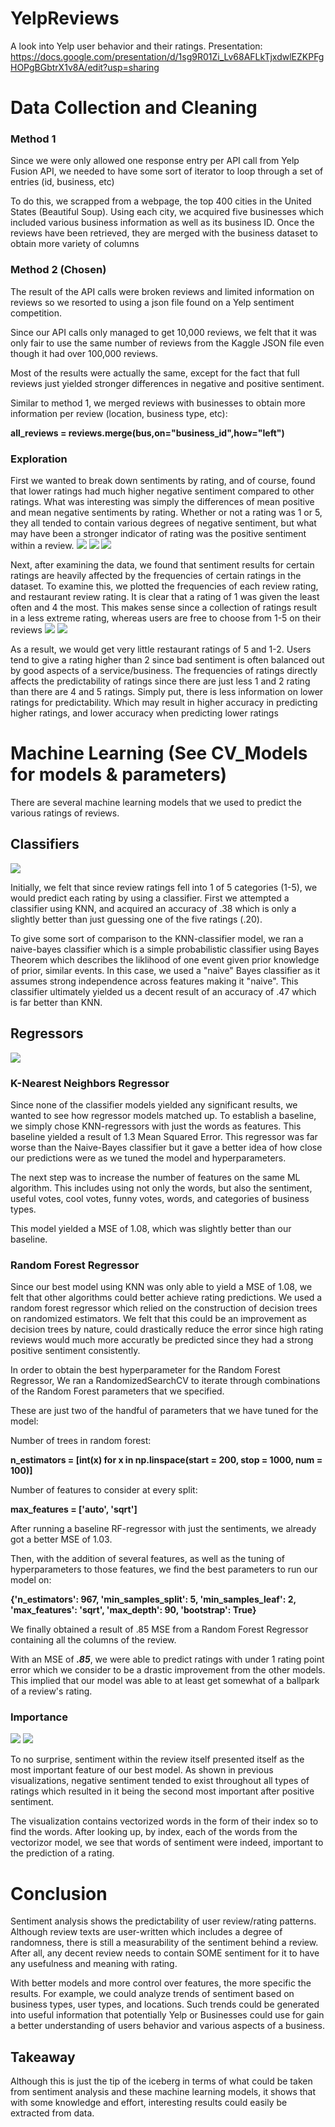 # YelpReviews
A look into Yelp user behavior and their ratings.
Presentation:
https://docs.google.com/presentation/d/1sg9R01Zi_Lv68AFLkTjxdwlEZKPFgHOPgBGbtrX1v8A/edit?usp=sharing

# Data Collection and Cleaning

### Method 1
Since we were only allowed one response entry per API call from Yelp Fusion API, we needed to have some sort of iterator to loop through a set of entries (id, business, etc)

To do this, we scrapped from a webpage, the top 400 cities in the United States (Beautiful Soup). Using each city, we acquired five businesses which included various business information as well as its business ID. Once the reviews have been retrieved, they are merged with the business dataset to obtain more variety of columns

### Method 2 (Chosen)
The result of the API calls were broken reviews and limited information on reviews so we resorted to using a json file found on a Yelp sentiment competition.

Since our API calls only managed to get 10,000 reviews, we felt that it was only fair to use the same number of reviews from the Kaggle JSON file even though it had over 100,000 reviews.

Most of the results were actually the same, except for the fact that full reviews just yielded stronger differences in negative and positive sentiment.

Similar to method 1, we merged reviews with businesses to obtain more information per review (location, business type, etc):

**all_reviews = reviews.merge(bus,on="business_id",how="left")**

### Exploration
First we wanted to break down sentiments by rating, and of course, found that lower ratings had much higher negative sentiment compared to other ratings. What was interesting was simply the differences of mean positive and mean negative sentiments by rating. Whether or not a rating was 1 or 5, they all tended to contain various degrees of negative sentiment, but what may have been a stronger indicator of rating was the positive sentiment within a review.
![](visuals/sentiment_by_rating.PNG)
![](visuals/dist.PNG)
![](visuals/dist2.PNG)

Next, after examining the data, we found that sentiment results for certain ratings are heavily affected by the frequencies of certain ratings in the dataset. To examine this, we plotted the frequencies of each review rating, and restaurant review rating. It is clear that a rating of 1 was given the least often and 4 the most. This makes sense since a collection of ratings result in a less extreme rating, whereas users are free to choose from 1-5 on their reviews
![](visuals/rest_rating_freq.PNG)
![](visuals/rating_freq.PNG)

As a result, we would get very little restaurant ratings of 5 and 1-2. Users tend to give a rating higher than 2 since bad sentiment is often balanced out by good aspects of a service/business. The frequencies of ratings directly affects the predictability of ratings since there are just less 1 and 2 rating than there are 4 and 5 ratings. Simply put, there is less information on lower ratings for predictability. Which may result in higher accuracy in predicting higher ratings, and lower accuracy when predicting lower ratings

# Machine Learning (See CV_Models for models & parameters)
There are several machine learning models that we used to predict the various ratings of reviews.

## Classifiers
![](visuals/accuracy.PNG)

Initially, we felt that since review ratings fell into 1 of 5 categories (1-5), we would predict each rating by using a classifier. First we attempted a classifier using KNN, and acquired an accuracy of .38 which is only a slightly better than just guessing one of the five ratings (.20).

To give some sort of comparison to the KNN-classifier model, we ran a naive-bayes classifier which is a simple probabilistic classifier using Bayes Theorem which describes the liklihood of one event given prior knowledge of prior, similar events. In this case, we used a "naive" Bayes classifier as it assumes strong independence across features making it "naive". This classifier ultimately yielded us a decent result of an accuracy of .47 which is far better than KNN.

## Regressors
![](visuals/models.PNG)

### K-Nearest Neighbors Regressor
Since none of the classifier models yielded any significant results, we wanted to see how regressor models matched up. To establish a baseline, we simply chose KNN-regressors with just the words as features. This baseline yielded a result of 1.3 Mean Squared Error. This regressor was far worse than the Naive-Bayes classifier but it gave a better idea of how close our predictions were as we tuned the model and hyperparameters.

The next step was to increase the number of features on the same ML algorithm. This includes using not only the words, but also the sentiment, useful votes, cool votes, funny votes, words, and categories of business types.

This model yielded a MSE of 1.08, which was slightly better than our baseline.

### Random Forest Regressor
Since our best model using KNN was only able to yield a MSE of 1.08, we felt that other algorithms could better achieve rating predictions. We used a random forest regressor which relied on the construction of decision trees on randomized estimators. We felt that this could be an improvement as decision trees by nature, could drastically reduce the error since high rating reviews would much more accuratly be predicted since they had a strong positive sentiment consistently.

In order to obtain the best hyperparameter for the Random Forest Regressor, We ran a RandomizedSearchCV to iterate through combinations of the Random Forest parameters that we specified.

These are just two of the handful of parameters that we have tuned for the model:

Number of trees in random forest:

**n_estimators = [int(x) for x in np.linspace(start = 200, stop = 1000, num = 100)]**

Number of features to consider at every split:

**max_features = ['auto', 'sqrt']**

After running a baseline RF-regressor with just the sentiments, we already got a better MSE of 1.03.

Then, with the addition of several features, as well as the tuning of hyperparameters to those features, we find the best parameters to run our model on:

**{'n_estimators': 967, 'min_samples_split': 5, 'min_samples_leaf': 2, 'max_features': 'sqrt', 'max_depth': 90, 'bootstrap': True}**

We finally obtained a result of .85 MSE from a Random Forest Regressor containing all the columns of the review.

With an MSE of ***.85***, we were able to predict ratings with under 1 rating point error which we consider to be a drastic improvement from the other models. This implied that our model was able to at least get somewhat of a ballpark of a review's rating.

### Importance

![](visuals/import.PNG)
![](visuals/words.PNG)

To no surprise, sentiment within the review itself presented itself as the most important feature of our best model. As shown in previous visualizations, negative sentiment tended to exist throughout all types of ratings which resulted in it being the second most important after positive sentiment.

The visualization contains vectorized words in the form of their index so to find the words. After looking up, by index, each of the words from the vectorizor model, we see that words of sentiment were indeed, important to the prediction of a rating.

# Conclusion
Sentiment analysis shows the predictability of user review/rating patterns. Although review texts are user-written which includes a degree of randomness, there is still a measurability of the sentiment behind a review. After all, any decent review needs to contain SOME sentiment for it to have any usefulness and meaning with rating.

With better models and more control over features, the more specific the results. For example, we could analyze trends of sentiment based on business types, user types, and locations. Such trends could be generated into useful information that potentially Yelp or Businesses could use for gain a better understanding of users behavior and various aspects of a business.

## Takeaway
Although this is just the tip of the iceberg in terms of what could be taken from sentiment analysis and these machine learning models, it shows that with some knowledge and effort, interesting results could easily be extracted from data.
